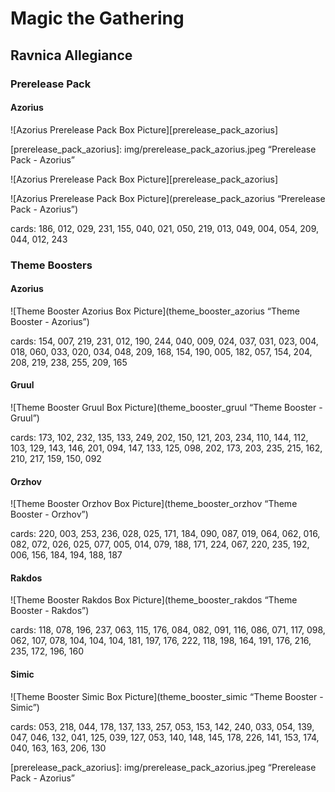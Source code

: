 Magic the Gathering
===================

Ravnica Allegiance
------------------

### Prerelease Pack

#### Azorius

![Azorius Prerelease Pack Box Picture][prerelease_pack_azorius]

[prerelease_pack_azorius]: img/prerelease_pack_azorius.jpeg “Prerelease Pack - Azorius”

![Azorius Prerelease Pack Box Picture][prerelease_pack_azorius]

![Azorius Prerelease Pack Box Picture](prerelease_pack_azorius “Prerelease Pack - Azorius”)

cards: 186, 012, 029, 231, 155, 040, 021, 050, 219, 013, 049, 004, 054, 209, 044, 012, 243

### Theme Boosters

#### Azorius

![Theme Booster Azorius Box Picture](theme_booster_azorius “Theme Booster - Azorius”)

cards: 154, 007, 219, 231, 012, 190, 244, 040, 009, 024, 037, 031, 023, 004, 018, 060, 033, 020, 034, 048, 209, 168, 154, 190, 005, 182, 057, 154, 204, 208, 219, 238, 255, 209, 165

#### Gruul

![Theme Booster Gruul Box Picture](theme_booster_gruul “Theme Booster - Gruul”)

cards: 173, 102, 232, 135, 133, 249, 202, 150, 121, 203, 234, 110, 144, 112, 103, 129, 143, 146, 201, 094, 147, 133, 125, 098, 202, 173, 203, 235, 215, 162, 210, 217, 159, 150, 092

#### Orzhov

![Theme Booster Orzhov Box Picture](theme_booster_orzhov “Theme Booster - Orzhov”)

cards: 220, 003, 253, 236, 028, 025, 171, 184, 090, 087, 019, 064, 062, 016, 082, 072, 026, 025, 077, 005, 014, 079, 188, 171, 224, 067, 220, 235, 192, 006, 156, 184, 194, 188, 187

#### Rakdos

![Theme Booster Rakdos Box Picture](theme_booster_rakdos “Theme Booster - Rakdos”)

cards: 118, 078, 196, 237, 063, 115, 176, 084, 082, 091, 116, 086, 071, 117, 098, 062, 107, 078, 104, 104, 104, 181, 197, 176, 222, 118, 198, 164, 191, 176, 216, 235, 172, 196, 160

#### Simic

![Theme Booster Simic Box Picture](theme_booster_simic “Theme Booster - Simic”)

cards: 053, 218, 044, 178, 137, 133, 257, 053, 153, 142, 240, 033, 054, 139, 047, 046, 132, 041, 125, 039, 127, 053, 140, 148, 145, 178, 226, 141, 153, 174, 040, 163, 163, 206, 130

[prerelease_pack_azorius]: img/prerelease_pack_azorius.jpeg “Prerelease Pack - Azorius”

[theme_booster_azorius]: img/theme_booster_azorius.jpeg

[theme_booster_gruul]: img/theme_booster_gruul.jpeg

[theme_booster_orzhov]: img/theme_booster_orzhov.jpeg

[theme_booster_rakdos]: img/theme_booster_rakdos.jpeg

[theme_booster_simic]: img/theme_booster_simic.jpeg
